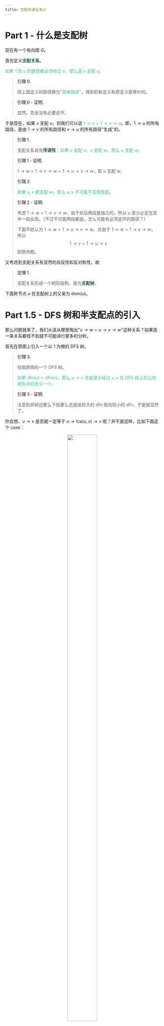 ```yaml
---
title: 支配树通俗演义
---
```


<style>
    button{
        border: 1px outset #1A5A40;
        border-radius: 5px;
        font-size: medium;
        color: #1A5A40;
        background-color: #ffffff;
    }
</style>

<script>
    document.get_button_click = function(blockid) {
        return function() {
            let my_blockquote = document.getElementsByTagName("blockquote")[blockid];
            if(my_blockquote.style.display === 'none') {
                my_blockquote.style.opacity = 0;
                my_blockquote.style.display = "block";
                this.childNodes[0].textContent = '- 隐藏证明';
                for (var i = 0; i < 10; i++)
                	setTimeout("document.getElementsByTagName(\"blockquote\")[" + String(blockid) + "].style.opacity = 0.1 * " + String(i), i * 20);
            }
            else {
                my_blockquote.style.display = 'none';
                this.childNodes[0].textContent = '+ 显示证明';
            }
        };
	};
    document.last_block = -1;
    document.new_button = function(blockid) {
        document.last_block = blockid = document.last_block + blockid;
        let my_button = document.createElement('button');
        	let button_content = document.createElement('span');
        	button_content.style = 'font-family: consolas';
        	button_content.textContent = '+ 显示证明';
        	my_button.appendChild(button_content);
       	my_button.onmouseover = function(){this.style = 'background-color: #dddddd;cursor: pointer;';};
        my_button.onmouseout = function(){this.style = 'background-color: #ffffff;cursor: pointer;';};
        my_button.onclick = document.get_button_click(blockid);
        document.body.childNodes[0].childNodes[1].appendChild(my_button);
	};
</script>

# Part 1 - 什么是支配树

现在有一个有向图 $G$。

首先定义<span style="color: #1a5a40">**支配关系**</span>。

<span style="color: #36c48e">如果 $1$ 到 $u$ 的路径都必须经过 $v$，那么说 $v$ 支配 $u$。</span>

> **引理 0.**
>
> 把上面定义的路径换为<span style="color: #36c48e">"简单路径"</span>，得到的新定义和原定义是等价的。

<script>
    document.new_button(2);
</script>

> **引理 0 - 证明.**
>
> 显然。完全没有必要走环。

<script>
    document.getElementsByTagName("blockquote")[document.last_block].style.display="none";
</script>

于是现在，如果 $v$ 支配 $u$，则我们可以说 <span style="color: #36c48e">$1\rightarrow u=1\rightarrow v\rightarrow u$</span>。即，$1\rightarrow u$ 的所有路径，是由 $1\rightarrow v$ 的所有路径和 $v\rightarrow u$ 的所有路径"生成"的。

> **引理 1.**
>
> 支配关系具有<span style="color: #1a5a40">**传递性**</span>：<span style="color: #36c48e">如果 $u$ 支配 $v$，$v$ 支配 $w$，那么 $u$ 支配 $w$。</span>

<script>
    document.new_button(2);
</script>

> **引理 1 - 证明.**
>
> $1\rightarrow w=1\rightarrow v\rightarrow w=1\rightarrow u\rightarrow v\rightarrow w$，即 $u$ 支配 $w$。

<script>
    document.getElementsByTagName("blockquote")[document.last_block].style.display="none";
</script>

> **引理 2.**
>
> <span style="color: #36c48e">如果 $u,v$ 都支配 $w$，那么 $u,v$ 不可能不互相支配。</span>

<script>
    document.new_button(2);
</script>

> **引理 2 - 证明.**
>
> 考虑 $1\rightarrow w=1\rightarrow v\rightarrow w$。由于前后两段是独立的，所以 $u$ 至少必定在其中一段出现。（不过不可能两段都是。怎么可能有必须走环的路径？）
>
> 下面不妨认为 $1\rightarrow w=1\rightarrow u\rightarrow v\rightarrow w$。又由于 $1\rightarrow w=1\rightarrow v\rightarrow w$，所以
> $$
> 1\rightarrow v=1\rightarrow u\rightarrow v
> $$
> 即原命题。

<script>
    document.getElementsByTagName("blockquote")[document.last_block].style.display="none";
</script>

又考虑到支配关系有显然的自反性和反对称性，故

> **定理 1.**
>
> 支配关系形成一个树形结构，是为<span style="color: #1a5a40">**支配树**</span>。

下面称节点 $u$ 在支配树上的父亲为 $\text{dom}(u)$。

# Part 1.5 - DFS 树和半支配点的引入

那么问题就来了，我们从该从哪里掏出"$u\rightarrow w=u\rightarrow v\rightarrow w$"这种关系？如果连一条关系都找不到就不可能进行更多的分析。

首先在原图上引入一个以 $1$ 为根的 DFS 树。

> **引理 3.**
>
> 任取原图的一个 DFS 树。
>
> <span style="color: #36c48e">如果 $\text{dfn}(u)<\text{dfn}(v)$，那么 $u\rightarrow v$ 总是至少经过 $u,v$ 在 DFS 树上的公共祖先中的至少一个。</span>

<script>
    document.new_button(3);
</script>

> **引理 3 - 证明.**
>
> 注意到非树边要么下指要么总是由较大的 $\text{dfn}$ 指向较小的 $\text{dfn}$，于是就显然了。

<script>
    document.getElementsByTagName("blockquote")[document.last_block].style.display="none";
</script>

你会想，$u\rightarrow v$ 是否就一定等于 $u\rightarrow \text{lca}(u,v)\rightarrow v$ 呢？并不是这样，比如下面这个 case：

<center><div style="width:40%;margin:0"><img src="https://xyix.gitee.io/images/domin-1.png" style="width: 70%" alt=""></div></center>

于是，这种"能不经过 $\text{lca}(u,v)$ 就能到 $v$"的 $v$ 的祖先相当重要。更进一步，这种点的存在还直接蕴含 $\text{lca}(u,v)$ 并不支配 $v$。

经过长期的摸♂索和练♂习，一个脱胎于以上定义的重要概念被发现了——<span style="color: #1a5a40">**半支配点**</span>。

# Part 2 - 半支配点



